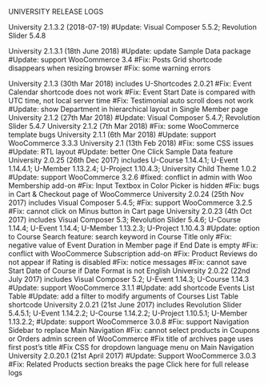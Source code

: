 UNIVERSITY RELEASE LOGS

University 2.1.3.2 (2018-07-19)
#Update: Visual Composer 5.5.2; Revolution Slider 5.4.8

University 2.1.3.1 (18th June 2018)
#Update: update Sample Data package
#Update: support WooCommerce 3.4
#Fix: Posts Grid shortcode disappears when resizing browser
#Fix: some warning errors

University 2.1.3 (30th Mar 2018)
includes U-Shortcodes 2.0.21
#Fix: Event Calendar shortcode does not work
#Fix: Event Start Date is compared with UTC time, not local server time
#Fix: Testimonial auto scroll does not work
#Update: show Department in hierarchical layout in Single Member page
University 2.1.2 (27th Mar 2018)
#Update: Visual Composer 5.4.7; Revolution Slider 5.4.7
University 2.1.2 (7th Mar 2018)
#Fix: some WooCommerce template bugs
University 2.1.1 (6th Mar 2018)
#Update: support WooCommerce 3.3.3
University 2.1 (13th Feb 2018)
#Fix: some CSS issues
#Update: RTL layout
#Update: better One Click Sample Data feature
University 2.0.25 (26th Dec 2017)
includes U-Course 1.14.4.1; U-Event 1.14.4.1; U-Member 1.13.2.4; U-Project 1.10.4.3; University Child Theme 1.0.2
#Update: support WooCommerce 3.2.6
#fixed: conflict in admin with Woo Membership add-on
#Fix: Input Textbox in Color Picker is hidden
#Fix: bugs in Cart & Checkout page of WooCommerce
University 2.0.24 (25th Nov 2017)
includes Visual Composer 5.4.5;
#Fix: support WooCommerce 3.2.5
#Fix: cannot click on Minus button in Cart page
University 2.0.23 (4th Oct 2017)
includes Visual Composer 5.3; Revolution Slider 5.4.6; U-Course 1.14.4; U-Event 1.14.4; U-Member 1.13.2.3; U-Project 1.10.4.3
#Update: option to Course Search feature: search keyword in Course Title only
#Fix: negative value of Event Duration in Member page if End Date is empty
#Fix: conflict with WooCommerce Subscription add-on
#Fix: Product Reviews do not appear if Rating is disabled
#Fix: notice messages
#Fix: cannot save Start Date of Course if Date Format is not English
University 2.0.22 (22nd July 2017)
includes Visual Composer 5.2; U-Event 1.14.3; U-Course 1.14.3
#Update: support WooCommerce 3.1.1
#Update: add shortcode Events List Table
#Update: add a filter to modify arguments of Courses List Table shortcode
University 2.0.21 (21st June 2017)
includes Revolution Slider 5.4.5.1; U-Event 1.14.2.2; U-Course 1.14.2.2; U-Project 1.10.5.1; U-Member 1.13.2.2;
#Update: support WooCommerce 3.0.8
#Fix: support Navigation Sidebar to replace Main Navigation
#Fix: cannot select products in Coupons or Orders admin screen of WooCommerce
#Fix title of archives page uses first post’s title
#Fix CSS for dropdown language menu on Main Navigation
University 2.0.20.1 (21st April 2017)
#Update: Support WooCommerce 3.0.3
#Fix: Related Products section breaks the page
Click here for full release logs
